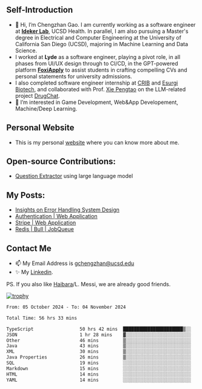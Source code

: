 ## Self-Introduction
- 👋 Hi, I’m Chengzhan Gao. I am currently working as a software engineer at **[Ideker Lab](https://idekerlab.ucsd.edu/)**, UCSD Health. In parallel, I am also pursuing a Master's degree in Electrical and Computer Engineering at the University of California San Diego (UCSD), majoring in Machine Learning and Data Science.
- I worked at **Lyde** as a software engineer, playing a pivot role, in all phases from UI/UX design through to CI/CD, in the GPT-powered platform **[FoxiApply](https://lyde.io)** to assist students in crafting compelling CVs and personal statements for university admissions.
- I also completed software engineer internship at [CRIB](https://apps.apple.com/us/app/crib-for-roommates/id6468918103?platform=iphone) and [Esurgi Biotech](https://myesurgi.com/), and collaborated with Prof. [Xie Pengtao](https://pengtaoxie.github.io/) on the LLM-related project [DrugChat](https://github.com/UCSD-AI4H/drugchat).
- 👀 I’m interested in Game Development, Web&App Developement, Machine/Deep Learning.

## Personal Website
-  This is my personal [website](https://gaochengzhan.netlify.app/) where you can know more about me.

## Open-source Contributions:
- [Question Extractor](https://github.com/nestordemeure/question_extractor) using large language model

## My Posts:
- [Insights on Error Handling System Design](https://gaochengzhan.netlify.app/post/error-handling/)
- [Authentication | Web Application](https://gaochengzhan.netlify.app/post/authentication/)
- [Stripe | Web Application](https://gaochengzhan.netlify.app/post/stripe/)
- [Redis | Bull | JobQueue](https://gaochengzhan.netlify.app/post/job-queue/)

## Contact Me
- 📫 My Email Address is gchengzhan@ucsd.edu
- ✨ My [Linkedin](https://www.linkedin.com/in/chengzhan-christoffel-gao/).

PS. If you also like [Haibara](https://www.detectiveconanworld.com/wiki/Ai_Haibara)/L. Messi, we are already good friends.

[![trophy](https://github-profile-trophy.vercel.app/?username=gaochengzhan&theme=flat&row=1&margin-w=12)](https://github.com/ryo-ma/github-profile-trophy)

<!--START_SECTION:waka-->

```txt
From: 05 October 2024 - To: 04 November 2024

Total Time: 56 hrs 33 mins

TypeScript                 50 hrs 42 mins  ██████████████████████▒░░   89.68 %
JSON                       1 hr 28 mins    ▓░░░░░░░░░░░░░░░░░░░░░░░░   02.61 %
Other                      46 mins         ▒░░░░░░░░░░░░░░░░░░░░░░░░   01.38 %
Java                       43 mins         ▒░░░░░░░░░░░░░░░░░░░░░░░░   01.29 %
XML                        30 mins         ▒░░░░░░░░░░░░░░░░░░░░░░░░   00.89 %
Java Properties            26 mins         ▒░░░░░░░░░░░░░░░░░░░░░░░░   00.77 %
SQL                        19 mins         ░░░░░░░░░░░░░░░░░░░░░░░░░   00.57 %
Markdown                   15 mins         ░░░░░░░░░░░░░░░░░░░░░░░░░   00.46 %
HTML                       14 mins         ░░░░░░░░░░░░░░░░░░░░░░░░░   00.43 %
YAML                       14 mins         ░░░░░░░░░░░░░░░░░░░░░░░░░   00.42 %
```

<!--END_SECTION:waka-->

<!---
gaochengzhan/gaochengzhan is a ✨ special ✨ repository because its `README.md` (this file) appears on your GitHub profile.
You can click the Preview link to take a look at your changes.
--->
